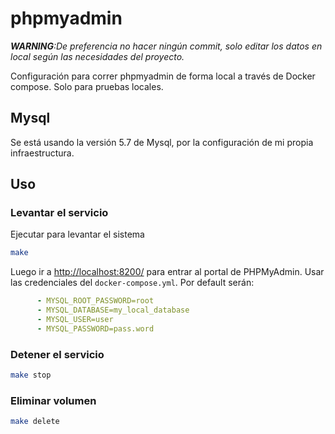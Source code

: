 # phpmyadmin

***WARNING**:De preferencia no hacer ningún commit, solo editar los datos en local según las necesidades del proyecto.*

Configuración para correr phpmyadmin de forma local a través de Docker compose. Solo para pruebas locales. 

## Mysql
Se está usando la versión 5.7 de Mysql, por la configuración de mi propia infraestructura.



## Uso

### Levantar el servicio
Ejecutar para levantar el sistema
```bash
make
```

Luego ir a [http://localhost:8200/](http://localhost:8200) para entrar al portal de PHPMyAdmin. Usar las credenciales del `docker-compose.yml`. Por default serán:

```yaml
      - MYSQL_ROOT_PASSWORD=root
      - MYSQL_DATABASE=my_local_database
      - MYSQL_USER=user
      - MYSQL_PASSWORD=pass.word
```

### Detener el servicio
```bash
make stop
```

### Eliminar volumen
```bash
make delete
```